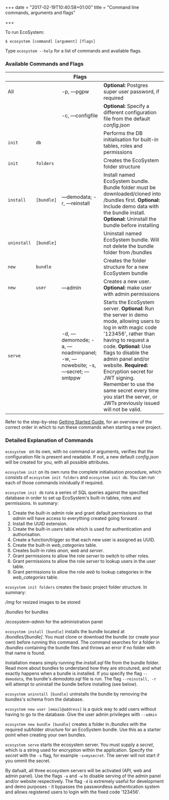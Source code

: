 +++
date = "2017-02-19T10:40:58+01:00"
title = "Command line commands, arguments and flags"

+++

To run EcoSystem:

```
$ ecosystem [command] [argument] [flags]
```

Type `ecosystem --help` for a list of commands and available flags.

### Available Commands and Flags


|             |            | Flags                                    |                                          |
| ----------- | ---------- | ---------------------------------------- | ---------------------------------------- |
| All         |            | -p, —pgpw                                | **Optional:** Postgres super user password, if required |
|             |            | -c, —configfile                          | **Optional:** Specify a different configuration file from the default *config.json* |
| `init`      | `db`       |                                          | Performs the DB initialisation for built-in tables, roles and permissions |
| `init`      | `folders`  |                                          | Creates the EcoSystem folder structure   |
| `install`   | `[bundle]` | —demodata; -r, —reinstall                | Install named EcoSystem bundle.  Bundle folder must be downloaded/cloned into /bundles first. **Optional:** Include demo data with the bundle install. **Optional:** Uninstall the bundle before installing |
| `uninstall` | `[bundle]` |                                          | Uninstall named EcoSystem bundle.  Will not delete the bundle folder from /bundles |
| `new`       | `bundle`   |                                          | Creates the folder structure for a new EcoSystem bundle |
| `new`       | `user`     | —admin                                   | Creates a new user. **Optional:** make user with admin permissions |
| `serve`     |            | -d, —demomode; -a, —noadminpanel; -w, —nowebsite; -s, —secret; —smtppw | Starts the EcoSystem server. **Optional:** Run the server in demo mode, allowing users to log in with magic code '123456', rather than having to request a code. **Optional:** Use flags to disable the admin panel and/or website. **Required:** Encryption secret for JWT signing.  Remember to use the same secret every time you start the server, or JWTs previously issued will not be valid. |

Refer to the step-by-step [Getting Started Guide](/developers/getting-started), for an overview of the correct order in which to run these commands when starting a new project.

### Detailed Explanation of Commands

`ecosystem ` on its own, with no command or arguments, verifies that the configuration file is present and readable.  If not, a new default *config.json* will be created for you, with all possible attributes.

`ecosystem init` on its own runs the complete initialisation procedure, which consists of `ecosystem init folders` and `ecosystem init db`.  You can run each of those commands inividually if required.

`ecosystem init db` runs a series of SQL queries against the specified database in order to set up EcoSystem's built-in tables, roles and permissions.  In summary:

1.  Create the built-in *admin* role and grant default permissions so that *admin* will have access to everything created going forward .
2.  Install the UUID extension.
3.  Create the built-in *users* table which is used for authentication and authorisation.
4.  Create a function/trigger so that each new user is assigned as UUID.
5.  Create the built-in *web_categories* table.
6.  Creates built-in roles *anon*, *web* and *server*.
7.  Grant permissions to allow the role *server* to switch to other roles.
8.  Grant permissions to allow the role *server* to lookup users in the *user* table.
9.  Grant permissions to allow the role *web* to lookup categories in the *web_categories* table.

`ecosystem init folders` creates the basic project folder structure.  In summary:

*/img* for resized images to be stored

*/bundles* for bundles

*/ecosystem-admin* for the administration panel

`ecosystem install [bundle]` installs the bundle located at */bundles/[bundle]*.  You must clone or download the bundle (or create your own) before running this command.  The command searches for a folder in */bundles* containing the bundle files and throws an error if no folder with that name is found.

Installation means simply running the *install.sql* file from the bundle folder.  Read more about bundles to understand how they are strcutured, and what exactly happens when a bundle is installed.  If you specify the flag `--demodata`, the bundle's *demodata.sql* file is run.  The flag `--reinstall, -r` will attempt to uninstall the bundle before installing (see below).

`ecosystem uninstall [bundle]` uninstalls the bundle by removing the bundles's schema from the database.


`ecosystem new user [email@address]` is a quick way to add users without having to go to the database.  Give the user admin privileges with `--admin`

`ecosystem new bundle [bundle]` creates a folder in */bundles* with the required subfolder structure for an EcoSystem bundle.  Use this as a starter point when creating your own bundles.

`ecosystem serve` starts the ecosystem server.  You must supply a *secret*, which is a string used for encryption within the application.  Specify the *secret* with the `-s` flag, for example `-s=mysecret`.  The server will not start if you ommit the secret.

By dafualt, all three ecosystem servers will be activated (API, web and admin panel).  Use the flags `-a` and `-w` to disable serving of the admin panel and/or website respectively.  The flag `-d` is extremely useful for development and demo purposes - it bypasses the passwordless authentication system and allows registered users to login with the fixed code '123456'.


